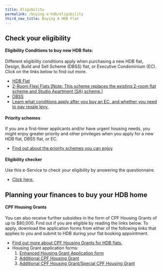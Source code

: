 ```yaml
---
title: Eligibility
permalink: /buying-a-hdb/eligibility
third_nav_title: Buying A HDB Flat
---
```


## Check your eligibility

#### Eligibility Conditions to buy new HDB flats:

Different eligibility conditions apply when purchasing a new HDB flat, Design, Build and Sell Scheme (DBSS) flat, or Executive Condominium (EC). Click on the links below to find out more.

  - [HDB Flat](https://hdb.gov.sg/cs/infoweb/residential/buying-a-flat/new/hdb-flat)
  - [2-Room Flexi Flats [Note: This scheme replaces the existing 2-room flat scheme and Studio Apartment (SA) scheme.]](https://www.hdb.gov.sg/cs/infoweb/residential/buying-a-flat/new/2room-flexi-flats)
  - [DBSS](https://hdb.gov.sg/cs/infoweb/residential/buying-a-flat/new/dbss-flat)
  - [Learn what conditions apply after you buy an EC, and whether you need to pay resale levy.](https://hdb.gov.sg/cs/infoweb/residential/buying-a-flat/new/eligibility/executive-condominiums)

#### Priority schemes

If you are a first-timer applicants and/or have urgent housing needs, you might enjoy greater priority and other privileges when you apply for a new HDB flat, DBSS flat, or EC.

  - [Find out about the priority schemes you can enjoy](https://hdb.gov.sg/cs/infoweb/residential/buying-a-flat/new/eligibility/priority-schemes)
  
#### Eligibility checker

Use this e-Service to check your eligibility by answering the questionnaire.

  - [Click here.](https://services2.hdb.gov.sg/webapp/BP13EligCheck/BP13SHome?strSystem=CHECK)

## Planning your finances to buy your HDB home

#### CPF Housing Grants

You can also receive further subsidies in the form of CPF Housing Grants of up to $80,000. Find out if you are eligible by reading the links below. To apply, download the application forms from either of the following links that applies to you and submit to HDB during your flat booking appointment.

- [Find out more about CPF Housing Grants for HDB flats.](https://www.hdb.gov.sg/cs/infoweb/residential/buying-a-flat/new/cpf-housing-grants-for-hdb-flats)
- Housing Grant application forms:
	1. [Enhanced Housing Grant Application form](https://www.hdb.gov.sg/cs/infoweb/doc/ehg-form)
	2. [Additional CPF Housing Grant](https://www.hdb.gov.sg/cs/infoweb/doc/ahg-form)
	3. [Additional CPF Housing Grant/Special CPF Housing Grant](https://www.hdb.gov.sg/cs/infoweb/doc/ahg/shg-form)
